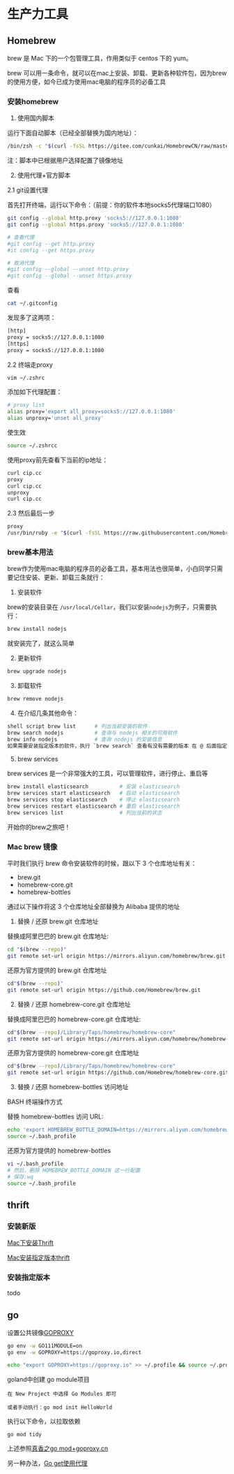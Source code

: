 # 生产力工具

## Homebrew

brew 是 Mac 下的一个包管理工具，作用类似于 centos 下的 yum。

brew 可以用一条命令，就可以在mac上安装、卸载、更新各种软件包，因为brew的使用方便，如今已成为使用mac电脑的程序员的必备工具

### 安装homebrew

1. 使用国内脚本

运行下面自动脚本（已经全部替换为国内地址）：

```bash
/bin/zsh -c "$(curl -fsSL https://gitee.com/cunkai/HomebrewCN/raw/master/Homebrew.sh)"
```

注：脚本中已根据用户选择配置了镜像地址

2. 使用代理+官方脚本

2.1 git设置代理

首先打开终端，运行以下命令：（前提：你的软件本地socks5代理端口1080）

```bash
git config --global http.proxy 'socks5://127.0.0.1:1080'
git config --global https.proxy 'socks5://127.0.0.1:1080'

# 查看代理
#git config --get http.proxy
#it config --get https.proxy

# 取消代理
#git config --global --unset http.proxy
#git config --global --unset https.proxy
```

查看

```bash
cat ~/.gitconfig
```

发现多了这两项：

```bash
[http]
proxy = socks5://127.0.0.1:1080
[https]
proxy = socks5://127.0.0.1:1080
```

2.2 终端走proxy

```bash
vim ~/.zshrc
```

添加如下代理配置：

```bash
# proxy list
alias proxy='export all_proxy=socks5://127.0.0.1:1080'
alias unproxy='unset all_proxy'
```

使生效

```bash
source ~/.zshrcc
```

使用proxy前先查看下当前的ip地址：

```bash
curl cip.cc
proxy
curl cip.cc
unproxy
curl cip.cc
```

2.3 然后最后一步

```bash
proxy
/usr/bin/ruby -e "$(curl -fsSL https://raw.githubusercontent.com/Homebrew/install/master/install)"
```

### brew基本用法

brew作为使用mac电脑的程序员的必备工具，基本用法也很简单，小白同学只需要记住安装、更新、卸载三条就行：

1. 安装软件

brew的安装目录在 `/usr/local/Cellar`，我们以安装`nodejs`为例子，只需要执行：

```bash
brew install nodejs
```

就安装完了，就这么简单

2. 更新软件

```bash
brew upgrade nodejs
```

3. 卸载软件

```bash
brew remove nodejs
```

4. 在介绍几条其他命令：

```bash
shell script brew list      # 列出当前安装的软件 
brew search nodejs          # 查询与 nodejs 相关的可用软件 
brew info nodejs            # 查询 nodejs 的安装信息
如果需要安装指定版本的软件，执行 `brew search` 查看有没有需要的版本 在 @ 后面指定版本号，例如 brew install thrift@0.9
```

5. brew services

brew services 是一个非常强大的工具，可以管理软件，进行停止、重启等

```bash
brew install elasticsearch          # 安装 elasticsearch
brew services start elasticsearch   # 启动 elasticsearch
brew services stop elasticsearch    # 停止 elasticsearch
brew services restart elasticsearch # 重启 elasticsearch
brew services list                  # 列出当前的状态
```

开始你的brew之旅吧！

### Mac brew 镜像

平时我们执行 brew 命令安装软件的时候，跟以下 3 个仓库地址有关：

- brew.git
- homebrew-core.git
- homebrew-bottles

通过以下操作将这 3 个仓库地址全部替换为 Alibaba 提供的地址

1. 替换 / 还原 brew.git 仓库地址

替换成阿里巴巴的 brew.git 仓库地址:

```bash
cd "$(brew --repo)" 
git remote set-url origin https://mirrors.aliyun.com/homebrew/brew.git
```

还原为官方提供的 brew.git 仓库地址

```bash
cd"$(brew --repo)"
git remote set-url origin https://github.com/Homebrew/brew.git
```

2. 替换 / 还原 homebrew-core.git 仓库地址

替换成阿里巴巴的 homebrew-core.git 仓库地址:

```bash
cd"$(brew --repo)/Library/Taps/homebrew/homebrew-core"
git remote set-url origin https://mirrors.aliyun.com/homebrew/homebrew-core.git
```

还原为官方提供的 homebrew-core.git 仓库地址

```bash
cd"$(brew --repo)/Library/Taps/homebrew/homebrew-core"
git remote set-url origin https://github.com/Homebrew/homebrew-core.git
```

3. 替换 / 还原 homebrew-bottles 访问地址

BASH 终端操作方式

替换 homebrew-bottles 访问 URL:

```bash
echo 'export HOMEBREW_BOTTLE_DOMAIN=https://mirrors.aliyun.com/homebrew/homebrew-bottles'>> ~/.bash_profile
source ~/.bash_profile
```

还原为官方提供的 homebrew-bottles

```bash
vi ~/.bash_profile
# 然后，删除 HOMEBREW_BOTTLE_DOMAIN 这一行配置
# 保存:wq
source ~/.bash_profile
```

## thrift

### 安装新版

[Mac下安装Thrift](https://www.jianshu.com/p/569a6d60686d)

[Mac安装指定版本thrift](https://www.jianshu.com/p/eb2e54095871)

### 安装指定版本

todo

## go

设置公共镜像[GOPROXY](https://goproxy.io/zh/)

```bash
go env -w GO111MODULE=on
go env -w GOPROXY=https://goproxy.io,direct

echo "export GOPROXY=https://goproxy.io" >> ~/.profile && source ~/.profile
```

goland中创建 go module项目

```
在 New Project 中选择 Go Modules 即可

或者手动执行：go mod init HelloWorld
```

执行以下命令，以拉取依赖

```
go mod tidy
```

上述参照[真香之go mod+goproxy.cn](https://www.jianshu.com/p/261cb94ca57b)

另一种办法，[Go get使用代理](https://www.jianshu.com/p/bb16ea7afdda)